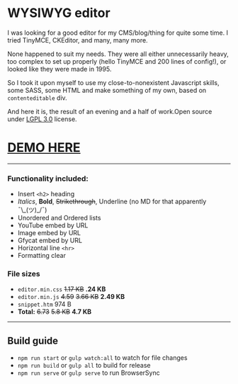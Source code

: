 # WYSIWYG editor

I was looking for a good editor for my CMS/blog/thing for quite some time. I tried TinyMCE, CKEditor, and many, many more.

None happened to suit my needs. They were all either unnecessarily heavy, too complex to set up properly (hello TinyMCE and 200 lines of config!), or looked like they were made in 1995.

So I took it upon myself to use my close-to-nonexistent Javascript skills, some SASS, some HTML and make something of my own, based on ``contenteditable`` div.

And here it is, the result of an evening and a half of work.Open source under [LGPL 3.0](README.md) license.

# [DEMO HERE](https://atulin.github.io/wysiwyg/)

___

### Functionality included:

* Insert ``<h2>`` heading
* *Italics*, **Bold**, ~~Strikethrough~~, Underline (no MD for that apparently ¯\\\_(ツ)_/¯)
* Unordered and Ordered lists
* YouTube embed by URL
* Image embed by URL
* Gfycat embed by URL
* Horizontal line ``<hr>``
* Formatting clear

### File sizes

* ``editor.min.css`` ~~1.17 KB~~ **.24 KB**
* ``editor.min.js`` ~~4.59~~ ~~3.66 KB~~ **2.49 KB**
* ``snippet.htm`` 974 B
* **Total:** ~~6.73~~ ~~5.8 KB~~ **4.7 KB**

___

## Build guide

* `npm run start` or `gulp watch:all` to watch for file changes
* `npm run build` or `gulp all` to build for release
* `npm run serve` or `gulp serve` to run BrowserSync
